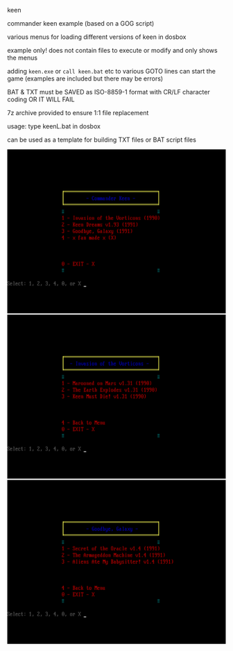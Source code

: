keen

commander keen example (based on a GOG script)

various menus for loading different versions of keen in dosbox

example only! does not contain files to execute or modify and only shows the menus

adding `keen.exe` or `call keen.bat` etc to various GOTO lines can start the game (examples are included but there may be errors)

BAT & TXT must be SAVED as ISO-8859-1 format with CR/LF character coding OR IT WILL FAIL

7z archive provided to ensure 1:1 file replacement

usage: type keenL.bat in dosbox

can be used as a template for building TXT files or BAT script files

![keenmenu](https://github.com/arrowgent/dosbox-batch-stuff/blob/main/loaders/keen/keenm.png)
![keen1](https://github.com/arrowgent/dosbox-batch-stuff/blob/main/loaders/keen/keen1m.png)
![keen4](https://github.com/arrowgent/dosbox-batch-stuff/blob/main/loaders/keen/keen4m.png)
